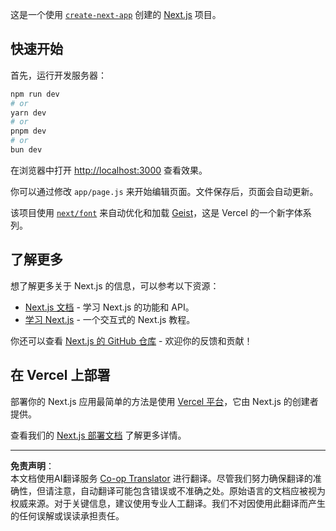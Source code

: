 <!--
CO_OP_TRANSLATOR_METADATA:
{
  "original_hash": "ff47271e53637b2ba6ba72ad2b70f6d7",
  "translation_date": "2025-10-03T11:53:59+00:00",
  "source_file": "memory-game/README.md",
  "language_code": "zh"
}
-->
这是一个使用 [`create-next-app`](https://github.com/vercel/next.js/tree/canary/packages/create-next-app) 创建的 [Next.js](https://nextjs.org) 项目。

## 快速开始

首先，运行开发服务器：

```bash
npm run dev
# or
yarn dev
# or
pnpm dev
# or
bun dev
```

在浏览器中打开 [http://localhost:3000](http://localhost:3000) 查看效果。

你可以通过修改 `app/page.js` 来开始编辑页面。文件保存后，页面会自动更新。

该项目使用 [`next/font`](https://nextjs.org/docs/app/building-your-application/optimizing/fonts) 来自动优化和加载 [Geist](https://vercel.com/font)，这是 Vercel 的一个新字体系列。

## 了解更多

想了解更多关于 Next.js 的信息，可以参考以下资源：

- [Next.js 文档](https://nextjs.org/docs) - 学习 Next.js 的功能和 API。
- [学习 Next.js](https://nextjs.org/learn) - 一个交互式的 Next.js 教程。

你还可以查看 [Next.js 的 GitHub 仓库](https://github.com/vercel/next.js) - 欢迎你的反馈和贡献！

## 在 Vercel 上部署

部署你的 Next.js 应用最简单的方法是使用 [Vercel 平台](https://vercel.com/new?utm_medium=default-template&filter=next.js&utm_source=create-next-app&utm_campaign=create-next-app-readme)，它由 Next.js 的创建者提供。

查看我们的 [Next.js 部署文档](https://nextjs.org/docs/app/building-your-application/deploying) 了解更多详情。

---

**免责声明**：  
本文档使用AI翻译服务 [Co-op Translator](https://github.com/Azure/co-op-translator) 进行翻译。尽管我们努力确保翻译的准确性，但请注意，自动翻译可能包含错误或不准确之处。原始语言的文档应被视为权威来源。对于关键信息，建议使用专业人工翻译。我们不对因使用此翻译而产生的任何误解或误读承担责任。